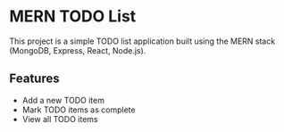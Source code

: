 # MERN TODO List

This project is a simple TODO list application built using the MERN stack (MongoDB, Express, React, Node.js).

## Features

- Add a new TODO item
- Mark TODO items as complete
- View all TODO items

